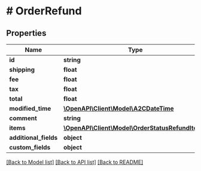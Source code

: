 # # OrderRefund

## Properties

Name | Type | Description | Notes
------------ | ------------- | ------------- | -------------
**id** | **string** |  | [optional]
**shipping** | **float** |  | [optional]
**fee** | **float** |  | [optional]
**tax** | **float** |  | [optional]
**total** | **float** |  | [optional]
**modified_time** | [**\OpenAPI\Client\Model\A2CDateTime**](A2CDateTime.md) |  | [optional]
**comment** | **string** |  | [optional]
**items** | [**\OpenAPI\Client\Model\OrderStatusRefundItem[]**](OrderStatusRefundItem.md) |  | [optional]
**additional_fields** | **object** |  | [optional]
**custom_fields** | **object** |  | [optional]

[[Back to Model list]](../../README.md#models) [[Back to API list]](../../README.md#endpoints) [[Back to README]](../../README.md)
